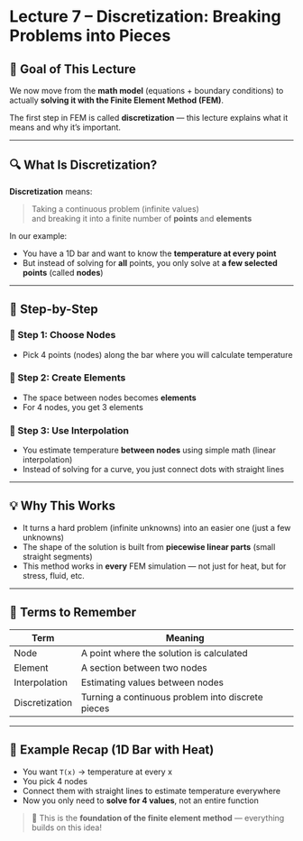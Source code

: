 # Lecture 7 – Discretization: Breaking Problems into Pieces

## 🎯 Goal of This Lecture

We now move from the **math model** (equations + boundary conditions) to actually **solving it with the Finite Element Method (FEM)**.

The first step in FEM is called **discretization** — this lecture explains what it means and why it’s important.

---

## 🔍 What Is Discretization?

**Discretization** means:
> Taking a continuous problem (infinite values)  
> and breaking it into a finite number of **points** and **elements**

In our example:
- You have a 1D bar and want to know the **temperature at every point**
- But instead of solving for **all** points, you only solve at **a few selected points** (called **nodes**)

---

## 📌 Step-by-Step

### 🔹 Step 1: Choose Nodes
- Pick 4 points (nodes) along the bar where you will calculate temperature

### 🔹 Step 2: Create Elements
- The space between nodes becomes **elements**
- For 4 nodes, you get 3 elements

### 🔹 Step 3: Use Interpolation
- You estimate temperature **between nodes** using simple math (linear interpolation)
- Instead of solving for a curve, you just connect dots with straight lines

---

## 💡 Why This Works

- It turns a hard problem (infinite unknowns) into an easier one (just a few unknowns)
- The shape of the solution is built from **piecewise linear parts** (small straight segments)
- This method works in **every** FEM simulation — not just for heat, but for stress, fluid, etc.

---

## 📘 Terms to Remember

| Term        | Meaning                                |
|-------------|----------------------------------------|
| Node        | A point where the solution is calculated |
| Element     | A section between two nodes             |
| Interpolation | Estimating values between nodes       |
| Discretization | Turning a continuous problem into discrete pieces |

---

## 🧠 Example Recap (1D Bar with Heat)

- You want `T(x)` → temperature at every x
- You pick 4 nodes
- Connect them with straight lines to estimate temperature everywhere
- Now you only need to **solve for 4 values**, not an entire function

> 🔁 This is the **foundation of the finite element method** — everything builds on this idea!
